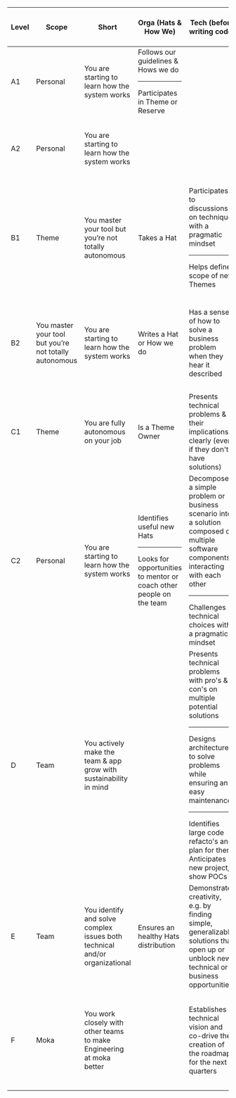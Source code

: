 | Level | Scope | Short | Orga (Hats & How We) | Tech (before writing code) | Tech (when writing code) | Tech (after writing code) | Tech (around writing code) | Data |
| --- | --- | --- | --- | --- | --- | --- | --- | --- |
| A1 | Personal | You are starting to learn how the system works | Follows our guidelines & Hows we do <hr/> Participates in Theme or Reserve |  |  |  |  | Comments the queries |
| A2 | Personal | You are starting to learn how the system works |  |  | Completes clearly-defined tasks and reports blockers | Writes pull requests that are easy to review and test |  | Writes self-explanatory queries |
| B1 | Theme | You master your tool but you’re not totally autonomous | Takes a Hat | Participates to discussions on technique, with a pragmatic mindset <hr/> Helps define scope of new Themes | Owns the implementation of their projects once the scope is clearly defined <hr/> Demonstrates willingness to work on all parts of the codebase | Catches their mistakes before opening their PRs for review |  | Writes self-explanatory queries |
| B2 | You master your tool but you’re not totally autonomous | You are starting to learn how the system works | Writes a Hat or How we do | Has a sense of how to solve a business problem when they hear it described |  | Writes pull requests that are easy to review and test | Writes and maintains clear documentation | Makes dashboards known and accessible <hr/> Able to maintain other's dashboards and queries |
| C1 | Theme | You are fully autonomous on your job | Is a Theme Owner | Presents technical problems & their implications clearly (even if they don't have solutions) | Works on all parts of the codebase |  |  | Anticipates /presents data structure changes implications |
| C2 | Personal | You are starting to learn how the system works | Identifies useful new Hats <hr/> Looks for opportunities to mentor or coach other people on the team | Decomposes a simple problem or business scenario into a solution composed of multiple software components interacting with each other <hr/> Challenges technical choices with a pragmatic mindset | Navigates through a large code base and debugs others’ code |  |  | Decomposes a problem or business scenario into a solution composed of multiple information sources |
| D | Team | You actively make the team & app grow with sustainability in mind |  | Presents technical problems with pro's & con's on multiple potential solutions <hr/> Designs architecture to solve problems while ensuring an easy maintenance" <hr/> Identifies large code refacto's and plan for them Anticipates new project, show POCs | Writes straightforward code | Writes pull requests that are easy to review and test | Works on all parts of the stack | Writes self-explanatory queries |
| E | Team | You identify and solve complex issues both technical and/or organizational | Ensures an healthy Hats distribution | Demonstrates creativity, e.g. by finding simple, generalizable solutions that open up or unblock new technical or business opportunities | Completes clearly-defined tasks and reports blockers | Writes pull requests that are easy to review and test | Understands the entire technology ecosystem (even outside moka) | Writes self-explanatory queries |
| F | Moka | You work closely with other teams to make Engineering at moka better |  | Establishes a technical vision and co-drive the creation of the roadmap for the next quarters | Completes clearly-defined tasks and reports blockers |  | Knows which levers to pull to drive meaningful results and understand the wider, cross-functional implications of their work. |  |